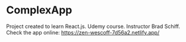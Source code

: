 # ComplexApp
Project created to learn React.js. Udemy course. Instructor Brad Schiff.
Check the app online: https://zen-wescoff-7d56a2.netlify.app/
